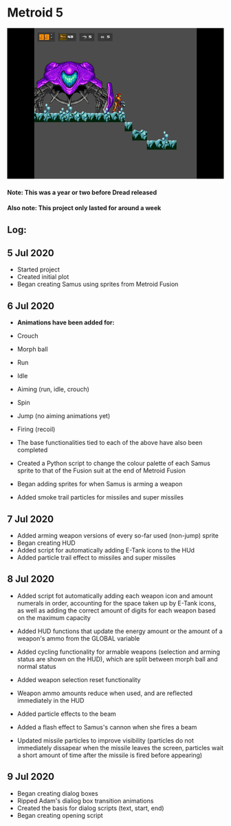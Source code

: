 # Metroid 5

<img height="350" src="readme/1.png"></img>

#### Note: This was a year or two before Dread released
#### Also note: This project only lasted for around a week

## Log:


## 5 Jul 2020

- Started project
- Created initial plot
- Began creating Samus using sprites from Metroid Fusion


## 6 Jul 2020

- **Animations have been added for:**
- Crouch
- Morph ball
- Run
- Idle
- Aiming (run, idle, crouch)
- Spin
- Jump (no aiming animations yet)
- Firing (recoil)

- The base functionalities tied to each of the above have also been completed

- Created a Python script to change the colour palette of each Samus sprite to that of the Fusion suit at the end of Metroid Fusion
- Began adding sprites for when Samus is arming a weapon
- Added smoke trail particles for missiles and super missiles


## 7 Jul 2020

- Added arming weapon versions of every so-far used (non-jump) sprite
- Began creating HUD
- Added script for automatically adding E-Tank icons to the HUd
- Added particle trail effect to missiles and super missiles


## 8 Jul 2020

- Added script fot automatically adding each weapon icon and amount numerals in order, accounting for the space taken up by E-Tank icons, as well as adding the correct amount of digits for each weapon based on the maximum capacity
- Added HUD functions that update the energy amount or the amount of a weapon's ammo from the GLOBAL variable
- Added cycling functionality for armable weapons (selection and arming status are shown on the HUD), which are split between morph ball and normal status
- Added weapon selection reset functionality
- Weapon ammo amounts reduce when used, and are reflected immediately in the HUD

- Added particle effects to the beam
- Added a flash effect to Samus's cannon when she fires a beam
- Updated missile particles to improve visibility (particles do not immediately dissapear when the missile leaves the screen, particles wait a short amount of time after the missile is fired before appearing)


## 9 Jul 2020

- Began creating dialog boxes
- Ripped Adam's dialiog box transition animations
- Created the basis for dialog scripts (text, start, end)
- Began creating opening script
